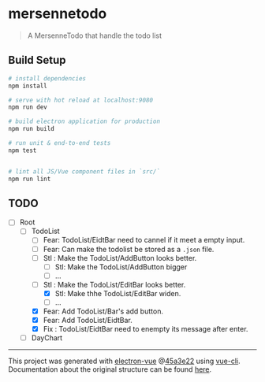 # mersennetodo

> A MersenneTodo that handle the todo list

## Build Setup

``` bash
# install dependencies
npm install

# serve with hot reload at localhost:9080
npm run dev

# build electron application for production
npm run build

# run unit & end-to-end tests
npm test


# lint all JS/Vue component files in `src/`
npm run lint

```

## TODO

- [ ] Root
  - [ ] TodoList
    - [ ] Fear: TodoList/EidtBar need to cannel if it meet a empty input.
    - [ ] Fear: Can make the todolist be stored as a `.json` file.
    - [ ] Stl : Make the TodoList/AddButton looks better.
      - [ ] Stl: Make the TodoList/AddButton bigger
      - [ ] ...
    - [ ] Stl : Make the TodoList/EditBar looks better.
      - [x] Stl: Make thhe TodoList/EditBar widen.
      - [ ] ...
    - [x] Fear: Add TodoList/Bar's add button.
    - [x] Fear: Add TodoList/EidtBar.
    - [x] Fix : TodoList/EidtBar need to enempty its message after enter.
  - [ ] DayChart

---

This project was generated with
[electron-vue](https://github.com/SimulatedGREG/electron-vue)
@[45a3e22](https://github.com/SimulatedGREG/electron-vue/tree/45a3e224e7bb8fc71909021ccfdcfec0f461f634)
using [vue-cli](https://github.com/vuejs/vue-cli). Documentation about the
original structure can be found
[here](https://simulatedgreg.gitbooks.io/electron-vue/content/index.html).

